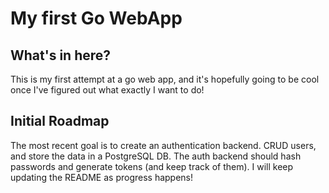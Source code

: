 # My first Go WebApp

## What's in here?

This is my first attempt at a go web app, and it's hopefully going to be cool once I've figured out what exactly I want to do!

## Initial Roadmap
The most recent goal is to create an authentication backend. CRUD users, and store the data in a PostgreSQL DB.
The auth backend should hash passwords and generate tokens (and keep track of them). I will keep updating the README as progress happens! 